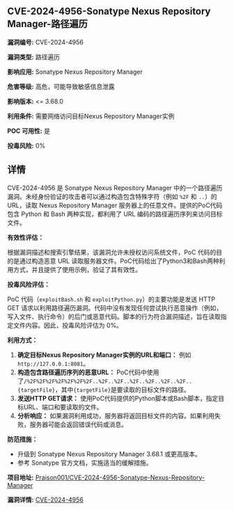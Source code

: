 ## CVE-2024-4956-Sonatype Nexus Repository Manager-路径遍历

**漏洞编号:** CVE-2024-4956

**漏洞类型:** 路径遍历

**影响应用:** Sonatype Nexus Repository Manager

**危害等级:** 高危，可能导致敏感信息泄露

**影响版本:** <= 3.68.0

**利用条件:** 需要网络访问目标Nexus Repository Manager实例

**POC 可用性:** 是

**投毒风险:** 0%

## 详情

CVE-2024-4956 是 Sonatype Nexus Repository Manager 中的一个路径遍历漏洞。未经身份验证的攻击者可以通过构造包含特殊字符（例如 `%2F` 和 `..`）的 URL，读取 Nexus Repository Manager 服务器上的任意文件。提供的PoC代码包含 Python 和 Bash 两种实现，都利用了 URL 编码的路径遍历序列来访问目标文件。

**有效性评估：**

根据漏洞描述和搜索引擎结果，该漏洞允许未授权访问系统文件，PoC 代码的目的是通过构造恶意 URL 读取服务器文件。PoC代码给出了Python3和Bash两种利用方式，并且提供了使用示例，验证了其有效性。

**投毒风险评估：**

PoC 代码（`exploitBash.sh` 和 `exploitPython.py`）的主要功能是发送 HTTP GET 请求以利用路径遍历漏洞。代码中没有发现任何尝试执行恶意操作（例如，写入文件、执行命令）的后门或恶意代码。脚本的行为符合漏洞描述，旨在读取指定文件内容。因此，投毒风险评估为 0%。

**利用方式：**

1.  **确定目标Nexus Repository Manager实例的URL和端口：**  例如`http://127.0.0.1:8081`。
2.  **构造包含路径遍历序列的恶意URL：**  PoC代码中使用了`/%2F%2F%2F%2F%2F%2F%2F..%2F..%2F..%2F..%2F..%2F..%2F..{targetFile}`，其中`{targetFile}`是要读取的目标文件的路径。
3.  **发送HTTP GET请求：**  使用PoC代码提供的Python脚本或Bash脚本，指定目标URL、端口和要读取的文件。
4.  **分析响应：**  如果漏洞利用成功，服务器将返回目标文件的内容。如果利用失败，服务器可能会返回错误代码或消息。

**防范措施：**

*   升级到 Sonatype Nexus Repository Manager 3.68.1 或更高版本。
*   参考 Sonatype 官方文档，实施适当的缓解措施。

**项目地址:** [Praison001/CVE-2024-4956-Sonatype-Nexus-Repository-Manager](https://github.com/Praison001/CVE-2024-4956-Sonatype-Nexus-Repository-Manager)

**漏洞详情:** [CVE-2024-4956](https://nvd.nist.gov/vuln/detail/CVE-2024-4956)